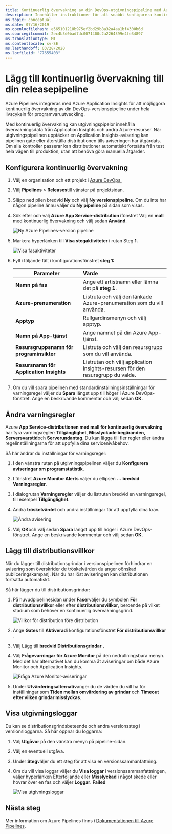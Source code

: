 ```yaml
---
title: Kontinuerlig övervakning av din DevOps-utgivningspipeline med Azure Pipelines och Azure Application Insights | Microsoft-dokument
description: Innehåller instruktioner för att snabbt konfigurera kontinuerlig övervakning med Application Insights
ms.topic: conceptual
ms.date: 07/16/2019
ms.openlocfilehash: e565101218b975ef2bd29b8a32a4aa1bf4300b6d
ms.sourcegitcommit: 2ec4b3d0bad7dc0071400c2a2264399e4fe34897
ms.translationtype: MT
ms.contentlocale: sv-SE
ms.lasthandoff: 03/28/2020
ms.locfileid: "77655403"
---
```

# <a name="add-continuous-monitoring-to-your-release-pipeline"></a>Lägg till kontinuerlig övervakning till din releasepipeline

Azure Pipelines integreras med Azure Application Insights för att möjliggöra kontinuerlig övervakning av din DevOps-versionspipeline under hela livscykeln för programvaruutveckling. 

Med kontinuerlig övervakning kan utgivningspipelor innehålla övervakningsdata från Application Insights och andra Azure-resurser. När utgivningspipelinen upptäcker en Application Insights-avisering kan pipelinen gate eller återställa distributionen tills aviseringen har åtgärdats. Om alla kontroller passerar kan distributioner automatiskt fortsätta från test hela vägen till produktion, utan att behöva göra manuella åtgärder. 

## <a name="configure-continuous-monitoring"></a>Konfigurera kontinuerlig övervakning

1. Välj en organisation och ett projekt i [Azure DevOps.](https://dev.azure.com)
   
1. Välj **Pipelines** > **Releases**till vänster på projektsidan. 
   
1. Släpp ned pilen bredvid **Ny** och välj **Ny versionspipeline**. Om du inte har någon pipeline ännu väljer du **Ny pipeline** på sidan som visas.
   
1. Sök efter och välj **Azure App Service-distribution i**fönstret Välj en **mall** med kontinuerlig övervakning och välj sedan **Använd**. 

   ![Ny Azure Pipelines-version pipeline](media/continuous-monitoring/001.png)

1. Markera hyperlänken till **Visa stegaktiviteter** i rutan Steg **1.**

   ![Visa fasaktiviteter](media/continuous-monitoring/002.png)

1. Fyll i följande fält i konfigurationsfönstret **steg 1:** 

    | Parameter        | Värde |
   | ------------- |:-----|
   | **Namn på fas**      | Ange ett artistnamn eller lämna det på **steg 1**. |
   | **Azure-prenumeration** | Listruta och välj den länkade Azure-prenumeration som du vill använda.|
   | **Apptyp** | Rullgardinsmenyn och välj apptyp. |
   | **Namn på App-tjänst** | Ange namnet på din Azure App-tjänst. |
   | **Resursgruppsnamn för programinsikter**    | Listruta och välj den resursgrupp som du vill använda. |
   | **Resursnamn för Application Insights** | Listrutan och välj application insights-resursen för den resursgrupp du valde.

1. Om du vill spara pipelinen med standardinställningsinställningar för varningsregel väljer du **Spara** längst upp till höger i Azure DevOps-fönstret. Ange en beskrivande kommentar och välj sedan **OK**.

## <a name="modify-alert-rules"></a>Ändra varningsregler

Azure **App Service-distributionen med mall för kontinuerlig övervakning** har fyra varningsregler: **Tillgänglighet**, **Misslyckade begäranden,** **Serversvarstid**och **Serverundantag**. Du kan lägga till fler regler eller ändra regelinställningarna för att uppfylla dina servicenivåbehov. 

Så här ändrar du inställningar för varningsregel:

1. I den vänstra rutan på utgivningspipelinen väljer du **Konfigurera aviseringar om programstatistik**.

1. I fönstret **Azure Monitor Alerts** väljer du ellipsen **...** **bredvid Varningsregler**.
   
1. I dialogrutan **Varningsregler** väljer du listrutan bredvid en varningsregel, till exempel **Tillgänglighet**. 
   
1. Ändra **tröskelvärdet** och andra inställningar för att uppfylla dina krav.
   
   ![Ändra avisering](media/continuous-monitoring/003.png)
   
1. Välj **OK**och välj sedan **Spara** längst upp till höger i Azure DevOps-fönstret. Ange en beskrivande kommentar och välj sedan **OK**.

## <a name="add-deployment-conditions"></a>Lägg till distributionsvillkor

När du lägger till distributionsgrindar i versionspipelinen förhindrar en avisering som överskrider de tröskelvärden du anger oönskad publiceringskampanj. När du har löst aviseringen kan distributionen fortsätta automatiskt.

Så här lägger du till distributionsgrindar:

1. På huvudpipellinesidan under **Faser**väljer du symbolen **För distributionsvillkor** eller efter **distributionsvillkor,** beroende på vilket stadium som behöver en kontinuerlig övervakningsgrind.
   
   ![Villkor för distribution före distribution](media/continuous-monitoring/004.png)
   
1. Ange **Gates** till **Aktiverad**i konfigurationsfönstret **För distributionsvillkor** .
   
1. Välj Lägg till **bredvid Distributionsgrindar** **.**
   
1. Välj **Frågevarningar för Azure Monitor** på den nedrullningsbara menyn. Med det här alternativet kan du komma åt aviseringar om både Azure Monitor och Application Insights.
   
   ![Fråga Azure Monitor-aviseringar](media/continuous-monitoring/005.png)
   
1. Under **Utvärderingsalternativ**anger du de värden du vill ha för inställningar som **Tiden mellan omvärdering av grindar** och **Timeout efter vilken grindar misslyckas**. 

## <a name="view-release-logs"></a>Visa utgivningsloggar

Du kan se distributionsgrindsbeteende och andra versionssteg i versionsloggarna. Så här öppnar du loggarna:

1. Välj **Utgåvor** på den vänstra menyn på pipeline-sidan. 
   
1. Välj en eventuell utgåva. 
   
1. Under **Steg**väljer du ett steg för att visa en versionssammanfattning. 
   
1. Om du vill visa loggar väljer du **Visa loggar** i versionssammanfattningen, väljer hyperlänken Efterföljande eller **Misslyckad** i något skede eller hovrar över en fas och väljer **Loggar**. **Failed** 
   
   ![Visa utgivningsloggar](media/continuous-monitoring/006.png)

## <a name="next-steps"></a>Nästa steg

Mer information om Azure Pipelines finns i [Dokumentationen till Azure Pipelines](https://docs.microsoft.com/azure/devops/pipelines).
